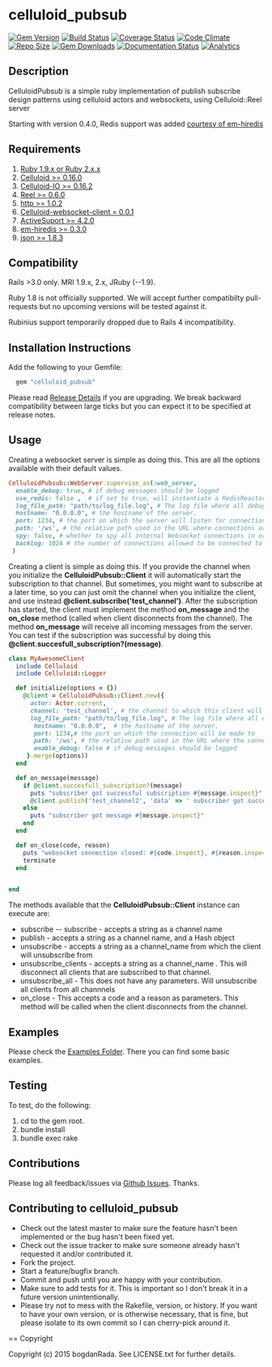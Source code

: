 celluloid_pubsub
================

[![Gem Version](https://badge.fury.io/rb/celluloid_pubsub.svg)](http://badge.fury.io/rb/celluloid_pubsub) [![Build Status](https://travis-ci.org/bogdanRada/celluloid_pubsub.png?branch=master,develop)](https://travis-ci.org/bogdanRada/celluloid_pubsub) [![Coverage Status](https://coveralls.io/repos/bogdanRada/celluloid_pubsub/badge.svg?branch=master)](https://coveralls.io/r/bogdanRada/celluloid_pubsub?branch=master) [![Code Climate](https://codeclimate.com/github/bogdanRada/celluloid_pubsub/badges/gpa.svg)](https://codeclimate.com/github/bogdanRada/celluloid_pubsub) [![Repo Size](https://reposs.herokuapp.com/?path=bogdanRada/celluloid_pubsub)](https://github.com/bogdanRada/celluloid_pubsub) [![Gem Downloads](https://ruby-gem-downloads-badge.herokuapp.com/celluloid_pubsub?type=total&style=dynamic)](https://github.com/bogdanRada/celluloid_pubsub) [![Documentation Status](https://inch-ci.org/github/bogdanRada/celluloid_pubsub.svg?branch=master)](https://inch-ci.org/github/bogdanRada/celluloid_pubsubb) [![Analytics](https://ga-beacon.appspot.com/UA-72570203-1/bogdanRada/celluloid_pubsub)](https://github.com/bogdanRada/celluloid_pubsub)

Description
-----------

CelluloidPubsub is a simple ruby implementation of publish subscribe design patterns using celluloid actors and websockets, using Celluloid::Reel server

Starting with version 0.4.0, Redis support was added [courtesy of em-hiredis](https://github.com/mloughran/em-hiredis)

Requirements
------------

1.	[Ruby 1.9.x or Ruby 2.x.x](http://www.ruby-lang.org)
2.	[Celluloid >= 0.16.0](https://github.com/celluloid/celluloid)
3.	[Celluloid-IO >= 0.16.2](https://github.com/celluloid/celluloid-io)
4.	[Reel >= 0.6.0](https://github.com/celluloid/reel)
5.	[http >= 1.0.2](https://github.com/httprb/http)
6.	[Celluloid-websocket-client = 0.0.1](https://github.com/jeremyd/celluloid-websocket-client)
7.	[ActiveSuport >= 4.2.0](https://rubygems.org/gems/activesupport)
8.	[em-hiredis >= 0.3.0](https://github.com/mloughran/em-hiredis)
9.	[json >= 1.8.3](https://github.com/flori/json)

Compatibility
-------------

Rails >3.0 only. MRI 1.9.x, 2.x, JRuby (--1.9).

Ruby 1.8 is not officially supported. We will accept further compatibilty pull-requests but no upcoming versions will be tested against it.

Rubinius support temporarily dropped due to Rails 4 incompatibility.

Installation Instructions
-------------------------

Add the following to your Gemfile:

```ruby
  gem "celluloid_pubsub"
```

Please read [Release Details](https://github.com/bogdanRada/celluloid_pubsub/releases) if you are upgrading. We break backward compatibility between large ticks but you can expect it to be specified at release notes.

Usage
-----

Creating a websocket server is simple as doing this. This are all the options available with their default values.

```ruby
CelluloidPubsub::WebServer.supervise_as(:web_server,
  enable_debug: true, # if debug messages should be logged
  use_redis: false ,  # if set to true, will instantiate a RedisReactor class to handle each connection, which requires Redis to be available. Otherwise will use a simple Reactor to handle the connections which  has no dependencies .
  log_file_path: "path/to/log_file.log", # The log file where all debugging information will be printed
  hostname: "0.0.0.0", # the hostname of the server.
  port: 1234, # the port on which the server will listen for connections
  path: '/ws', # the relative path used in the URL where connections are allowed to connect
  spy: false, # whether to spy all internal Websocket connections in order to get more debugging information
  backlog: 1024 # the number of connections allowed to be connected to the server at a certain time
 )
```

Creating a client is simple as doing this. If you provide the channel when you initialize the **CelluloidPubsub::Client** it will automatically start the subscription to that channel. But sometimes, you might want to subscribe at a later time, so you can just omit the channel when you initialize the client, and use instead **@client.subscribe('test_channel')**. After the subscription has started, the client must implement the method **on_message** and the **on_close** method (called when client disconnects from the channel). The method **on_message** will receive all incoming messages from the server. You can test if the subscription was successful by doing this **@client.succesfull_subscription?(message)**.

```ruby
class MyAwesomeClient
  include Celluloid
  include Celluloid::Logger

  def initialize(options = {})
    @client = CelluloidPubsub::Client.new({
      actor: Actor.current,
      channel: 'test_channel', # the channel to which this client will subscribe to.
      log_file_path: "path/to/log_file.log", # The log file where all debugging information will be printed
       hostname: "0.0.0.0",  # the hostname of the server.
       port: 1234,# the port on which the connection will be made to
       path: '/ws', # the relative path used in the URL where the connection will be connecting to
       enable_debug: false # if debug messages should be logged
     }.merge(options))
  end

  def on_message(message)
    if @client.succesfull_subscription?(message)
      puts "subscriber got successful subscription #{message.inspect}"
      @client.publish('test_channel2', 'data' => ' subscriber got successfull subscription') # the message needs to be a Hash
    else
      puts "subscriber got message #{message.inspect}"
    end
  end

  def on_close(code, reason)
    puts "websocket connection closed: #{code.inspect}, #{reason.inspect}"
    terminate
  end


end

```

The methods available that the **CelluloidPubsub::Client** instance can execute are:

-	subscribe -- subscribe - accepts a string as a channel name
-	publish - accepts a string as a channel name, and a Hash object
-	unsubscribe - accepts a string as a channel_name from which the client will unsubscribe from
-	unsubscribe_clients - accepts a string as a channel_name . This will disconnect all clients that are subscribed to that channel.
-	unsubscribe_all - This does not have any parameters. Will unsubscribe all clients from all channnels
-	on_close - This accepts a code and a reason as parameters. This method will be called when the client disconnects from the channel.

Examples
--------

Please check the [Examples Folder](https://github.com/bogdanRada/celluloid_pubsub/tree/master/examples). There you can find some basic examples.

Testing
-------

To test, do the following:

1.	cd to the gem root.
2.	bundle install
3.	bundle exec rake

Contributions
-------------

Please log all feedback/issues via [Github Issues](http://github.com/bogdanRada/celluloid_pubsub/issues). Thanks.

Contributing to celluloid_pubsub
--------------------------------

-	Check out the latest master to make sure the feature hasn't been implemented or the bug hasn't been fixed yet.
-	Check out the issue tracker to make sure someone already hasn't requested it and/or contributed it.
-	Fork the project.
-	Start a feature/bugfix branch.
-	Commit and push until you are happy with your contribution.
-	Make sure to add tests for it. This is important so I don't break it in a future version unintentionally.
-	Please try not to mess with the Rakefile, version, or history. If you want to have your own version, or is otherwise necessary, that is fine, but please isolate to its own commit so I can cherry-pick around it.

== Copyright

Copyright (c) 2015 bogdanRada. See LICENSE.txt for further details.
